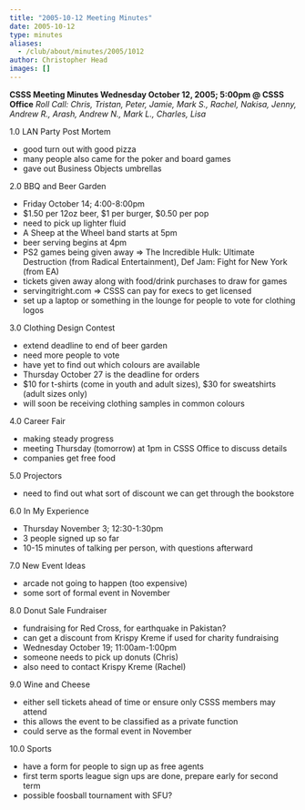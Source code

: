 ```yaml
---
title: "2005-10-12 Meeting Minutes"
date: 2005-10-12
type: minutes
aliases:
  - /club/about/minutes/2005/1012
author: Christopher Head
images: []
---
```


**CSSS Meeting Minutes
Wednesday October 12, 2005; 5:00pm @ CSSS Office**
_Roll Call: Chris, Tristan, Peter, Jamie, Mark S., Rachel, Nakisa, Jenny, Andrew R., Arash, Andrew N., Mark L., Charles, Lisa_

1.0 LAN Party Post Mortem

*   good turn out with good pizza
*   many people also came for the poker and board games
*   gave out Business Objects umbrellas

2.0 BBQ and Beer Garden

*   Friday October 14; 4:00-8:00pm
*   $1.50 per 12oz beer, $1 per burger, $0.50 per pop
*   need to pick up lighter fluid
*   A Sheep at the Wheel band starts at 5pm
*   beer serving begins at 4pm
*   PS2 games being given away => The Incredible Hulk: Ultimate Destruction (from Radical Entertainment), Def Jam: Fight for New York (from EA)
*   tickets given away along with food/drink purchases to draw for games
*   servingitright.com => CSSS can pay for execs to get licensed
*   set up a laptop or something in the lounge for people to vote for clothing logos

3.0 Clothing Design Contest

*   extend deadline to end of beer garden
*   need more people to vote
*   have yet to find out which colours are available
*   Thursday October 27 is the deadline for orders
*   $10 for t-shirts (come in youth and adult sizes), $30 for sweatshirts (adult sizes only)
*   will soon be receiving clothing samples in common colours

4.0 Career Fair

*   making steady progress
*   meeting Thursday (tomorrow) at 1pm in CSSS Office to discuss details
*   companies get free food

5.0 Projectors

*   need to find out what sort of discount we can get through the bookstore

6.0 In My Experience

*   Thursday November 3; 12:30-1:30pm
*   3 people signed up so far
*   10-15 minutes of talking per person, with questions afterward

7.0 New Event Ideas

*   arcade not going to happen (too expensive)
*   some sort of formal event in November

8.0 Donut Sale Fundraiser

*   fundraising for Red Cross, for earthquake in Pakistan?
*   can get a discount from Krispy Kreme if used for charity fundraising
*   Wednesday October 19; 11:00am-1:00pm
*   someone needs to pick up donuts (Chris)
*   also need to contact Krispy Kreme (Rachel)

9.0 Wine and Cheese

*   either sell tickets ahead of time or ensure only CSSS members may attend
*   this allows the event to be classified as a private function
*   could serve as the formal event in November

10.0 Sports

*   have a form for people to sign up as free agents
*   first term sports league sign ups are done, prepare early for second term
*   possible foosball tournament with SFU?
